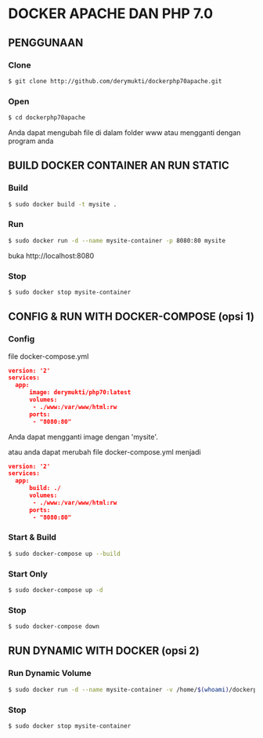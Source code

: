 # DOCKER APACHE DAN PHP 7.0

## PENGGUNAAN

### Clone

```bash
$ git clone http://github.com/derymukti/dockerphp70apache.git 
```

### Open
```bash
$ cd dockerphp70apache
```
Anda dapat mengubah file di dalam folder www atau mengganti dengan program anda

## BUILD DOCKER CONTAINER AN RUN STATIC


### Build
```bash
$ sudo docker build -t mysite . 
```

### Run
```bash
$ sudo docker run -d --name mysite-container -p 8080:80 mysite 
```
buka http://localhost:8080

### Stop
```bash
$ sudo docker stop mysite-container
```

## CONFIG & RUN WITH DOCKER-COMPOSE (opsi 1)

### Config
file docker-compose.yml
```json
version: '2'
services:
  app:
	  image: derymukti/php70:latest
	  volumes: 
	   - ./www:/var/www/html:rw
	  ports:
	   - "8080:80"
```
Anda dapat mengganti image dengan 'mysite'.

atau anda dapat merubah file docker-compose.yml menjadi
```json
version: '2'
services:
  app:
	  build: ./
	  volumes: 
	   - ./www:/var/www/html:rw
	  ports:
	   - "8080:80"
```


### Start & Build
```bash
$ sudo docker-compose up --build
```

### Start Only
```bash
$ sudo docker-compose up -d
```

### Stop
```bash
$ sudo docker-compose down
```

## RUN DYNAMIC WITH DOCKER (opsi 2)


### Run Dynamic Volume
```bash
$ sudo docker run -d --name mysite-container -v /home/$(whoami)/dockerphp70apache/www:/var/www/html -p 8080:80 mysite
```

### Stop
```bash
$ sudo docker stop mysite-container
```